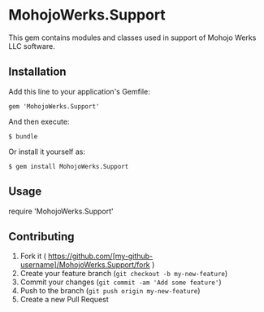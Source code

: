 # MohojoWerks.Support

This gem contains modules and classes used in support of Mohojo Werks LLC software.

## Installation

Add this line to your application's Gemfile:

    gem 'MohojoWerks.Support'

And then execute:

    $ bundle

Or install it yourself as:

    $ gem install MohojoWerks.Support

## Usage

require 'MohojoWerks.Support'

## Contributing

1. Fork it ( https://github.com/[my-github-username]/MohojoWerks.Support/fork )
2. Create your feature branch (`git checkout -b my-new-feature`)
3. Commit your changes (`git commit -am 'Add some feature'`)
4. Push to the branch (`git push origin my-new-feature`)
5. Create a new Pull Request
